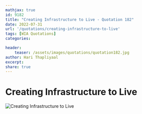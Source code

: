 ```yaml
---
mathjax: true
id: 9182
title: "Creating Infrastructure to Live - Quotation 182"
date: 2022-07-31
url: '/quotations/creating-infrastructure-to-live'
tags: [WIA Quotations] 
categories: 

header:
    teaser: /assets/images/quotations/quotation182.jpg
author: Hari Thapliyaal 
excerpt:
share: true 
---
```


# Creating Infrastructure to Live

![Creating Infrastructure to Live](/assets/images/quotations/quotation182.jpg)
